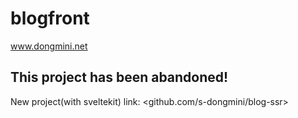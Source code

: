# blogfront

www.dongmini.net

## This project has been abandoned!
New project(with sveltekit) link: <github.com/s-dongmini/blog-ssr>
